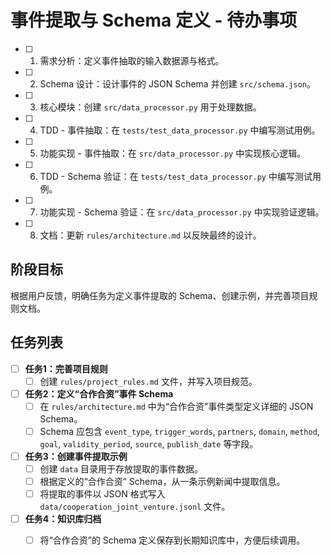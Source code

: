 # 事件提取与 Schema 定义 - 待办事项

- [ ] 1. 需求分析：定义事件抽取的输入数据源与格式。
- [ ] 2. Schema 设计：设计事件的 JSON Schema 并创建 `src/schema.json`。
- [ ] 3. 核心模块：创建 `src/data_processor.py` 用于处理数据。
- [ ] 4. TDD - 事件抽取：在 `tests/test_data_processor.py` 中编写测试用例。
- [ ] 5. 功能实现 - 事件抽取：在 `src/data_processor.py` 中实现核心逻辑。
- [ ] 6. TDD - Schema 验证：在 `tests/test_data_processor.py` 中编写测试用例。
- [ ] 7. 功能实现 - Schema 验证：在 `src/data_processor.py` 中实现验证逻辑。
- [ ] 8. 文档：更新 `rules/architecture.md` 以反映最终的设计。


## 阶段目标
根据用户反馈，明确任务为定义事件提取的 Schema、创建示例，并完善项目规则文档。

## 任务列表

- [ ] **任务1：完善项目规则**
    - [ ] 创建 `rules/project_rules.md` 文件，并写入项目规范。

- [ ] **任务2：定义“合作合资”事件 Schema**
    - [ ] 在 `rules/architecture.md` 中为“合作合资”事件类型定义详细的 JSON Schema。
    - [ ] Schema 应包含 `event_type`, `trigger_words`, `partners`, `domain`, `method`, `goal`, `validity_period`, `source`, `publish_date` 等字段。

- [ ] **任务3：创建事件提取示例**
    - [ ] 创建 `data` 目录用于存放提取的事件数据。
    - [ ] 根据定义的“合作合资” Schema，从一条示例新闻中提取信息。
    - [ ] 将提取的事件以 JSON 格式写入 `data/cooperation_joint_venture.jsonl` 文件。

- [ ] **任务4：知识库归档**
    - [ ] 将“合作合资”的 Schema 定义保存到长期知识库中，方便后续调用。


```